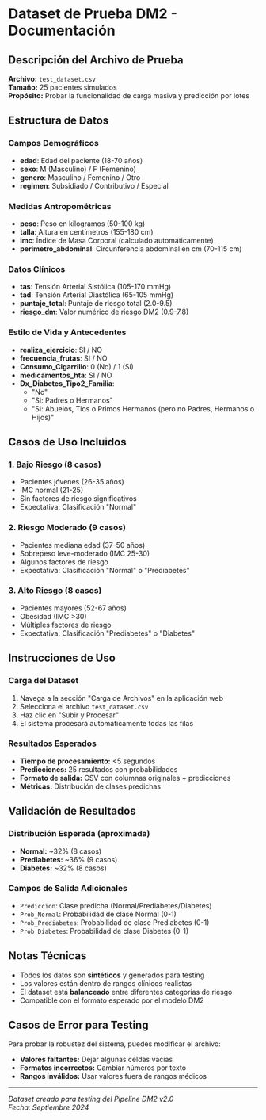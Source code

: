 # Dataset de Prueba DM2 - Documentación

## Descripción del Archivo de Prueba

**Archivo:** `test_dataset.csv`  
**Tamaño:** 25 pacientes simulados  
**Propósito:** Probar la funcionalidad de carga masiva y predicción por lotes

## Estructura de Datos

### Campos Demográficos
- **edad**: Edad del paciente (18-70 años)
- **sexo**: M (Masculino) / F (Femenino)
- **genero**: Masculino / Femenino / Otro
- **regimen**: Subsidiado / Contributivo / Especial

### Medidas Antropométricas
- **peso**: Peso en kilogramos (50-100 kg)
- **talla**: Altura en centímetros (155-180 cm)
- **imc**: Índice de Masa Corporal (calculado automáticamente)
- **perimetro_abdominal**: Circunferencia abdominal en cm (70-115 cm)

### Datos Clínicos
- **tas**: Tensión Arterial Sistólica (105-170 mmHg)
- **tad**: Tensión Arterial Diastólica (65-105 mmHg)
- **puntaje_total**: Puntaje de riesgo total (2.0-9.5)
- **riesgo_dm**: Valor numérico de riesgo DM2 (0.9-7.8)

### Estilo de Vida y Antecedentes
- **realiza_ejercicio**: SI / NO
- **frecuencia_frutas**: SI / NO  
- **Consumo_Cigarrillo**: 0 (No) / 1 (Sí)
- **medicamentos_hta**: SI / NO
- **Dx_Diabetes_Tipo2_Familia**: 
  - "No"
  - "Si: Padres o Hermanos"  
  - "Si: Abuelos, Tios o Primos Hermanos (pero no Padres, Hermanos o Hijos)"

## Casos de Uso Incluidos

### 1. **Bajo Riesgo** (8 casos)
- Pacientes jóvenes (26-35 años)
- IMC normal (21-25)
- Sin factores de riesgo significativos
- Expectativa: Clasificación "Normal"

### 2. **Riesgo Moderado** (9 casos)
- Pacientes mediana edad (37-50 años)
- Sobrepeso leve-moderado (IMC 25-30)
- Algunos factores de riesgo
- Expectativa: Clasificación "Normal" o "Prediabetes"

### 3. **Alto Riesgo** (8 casos)
- Pacientes mayores (52-67 años)
- Obesidad (IMC >30)
- Múltiples factores de riesgo
- Expectativa: Clasificación "Prediabetes" o "Diabetes"

## Instrucciones de Uso

### Carga del Dataset
1. Navega a la sección "Carga de Archivos" en la aplicación web
2. Selecciona el archivo `test_dataset.csv`
3. Haz clic en "Subir y Procesar"
4. El sistema procesará automáticamente todas las filas

### Resultados Esperados
- **Tiempo de procesamiento:** <5 segundos
- **Predicciones:** 25 resultados con probabilidades
- **Formato de salida:** CSV con columnas originales + predicciones
- **Métricas:** Distribución de clases predichas

## Validación de Resultados

### Distribución Esperada (aproximada)
- **Normal:** ~32% (8 casos)
- **Prediabetes:** ~36% (9 casos) 
- **Diabetes:** ~32% (8 casos)

### Campos de Salida Adicionales
- `Prediccion`: Clase predicha (Normal/Prediabetes/Diabetes)
- `Prob_Normal`: Probabilidad de clase Normal (0-1)
- `Prob_Prediabetes`: Probabilidad de clase Prediabetes (0-1)  
- `Prob_Diabetes`: Probabilidad de clase Diabetes (0-1)

## Notas Técnicas

- Todos los datos son **sintéticos** y generados para testing
- Los valores están dentro de rangos clínicos realistas
- El dataset está **balanceado** entre diferentes categorías de riesgo
- Compatible con el formato esperado por el modelo DM2

## Casos de Error para Testing

Para probar la robustez del sistema, puedes modificar el archivo:
- **Valores faltantes:** Dejar algunas celdas vacías
- **Formatos incorrectos:** Cambiar números por texto
- **Rangos inválidos:** Usar valores fuera de rangos médicos

---

*Dataset creado para testing del Pipeline DM2 v2.0*  
*Fecha: Septiembre 2024*